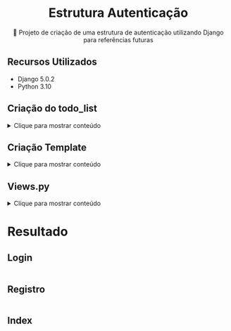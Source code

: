 <H1 align="center">Estrutura Autenticação</H1>
<p align="center">🚀 Projeto de criação de uma estrutura de autenticação utilizando Django para referências futuras</p>

## Recursos Utilizados

* Django 5.0.2
* Python 3.10


## Criação do todo_list

<details>
  <summary>Clique para mostrar conteúdo</summary>
  
Projeto inicial criado com estrutura principal, alterando urls.py para adicionar base.urls para adicionar os packages. 
 ```
django-admin startproject todo_list
 ```


### urls.py

```
from django.contrib import admin
from django.urls import path, include

urlpatterns = [
    path('admin/', admin.site.urls),
    path('', include('base.urls')),
]
```

### settings.py

```
INSTALLED_APPS = [
    'base.apps.BaseConfig',
    'django.contrib.admin',
    'django.contrib.auth',
    'django.contrib.contenttypes',
    'django.contrib.sessions',
    'django.contrib.messages',
    'django.contrib.staticfiles',
]
```



## Criação da base

Criação de um pacote que será responsável pela lógica da autenticação.

 ```
python manage.py startapp base
 ```

 
### urls.py

Possuí o mapeamento das rotas.

Os caminhos e as respectivas views que serão renderizados utilizando Classes como Views.

```
    path('login/', CustomLoginView.as_view(), name='login'),
    path('logout/', LogoutView.as_view(next_page='login'), name='logout'),
    path('register/', RegisterPage.as_view(), name='register'),
```

#### LoginView

O caminho para achar o arquivo html será passado através do atributo template_name de CustomLoginView herdando as propriedades da Classe LoginView e a modificando em views.py.
```
path('login/', CustomLoginView.as_view(), name='login'),
```

#### LogoutView

Essa view importará a Classe LogoutView de forma nativa e utilizará seu atributo "next-page='login'" para redirecionar para página de login no caso do usuário encerrar a sessão.
```
path('logout/', LogoutView.as_view(next_page='login'), name='logout'),
```

#### RegisterPage

O caminho para achar o arquivo html será passado através do atributo template_name de RegisterPage herdando as propriedades da Classe FormView e a modificando em views.py.
```
path('register/', RegisterPage.as_view(), name='register'),
```

</details>




## Criação Template

<details>
  <summary>Clique para mostrar conteúdo</summary>
  
Diretório responsável por armazenar as páginas htmls que serão renderizadas.

Por convenção, dentro de "template" é utilizado nome_do_projeto/nome_da_view.html para que framework reconheça o caminho.

</details>



 

## Views.py

<details>
  <summary>Clique para mostrar conteúdo</summary>
  
Responsável pelo controller de renderização de views e fluxo de dados.


### CustomLoginView(LoginView)

Herdando a classe LoginView e modificando seus atributos, demonstrando uma das vantagens da utilização de classes como Views.
```
template_name = 'base/login.html'
fields = '__all__'
redirect_authenticated_user = True

def get_success_url(self):
  return reverse_lazy('tasks')
```



Alterando template_name para renderização de um caminho personalizado para achar o arquivo html.
```
template_name = 'base/login.html'
```

Utilizando o formulario nativo de LoginView passando todos os seus campos para renderizar no arquivo html.
```
fields = '__all__'
```

Se o usuário estiver autenticado, redireciona-lo para o caminho especificado.
```
redirect_authenticated_user = True
```

Alterando um método base de LoginView que foi herdado para CustomLoginView e caso o login for efetuado ser redirecionado para o caminho 'tasks'.
```
def get_success_url(self):
  return reverse_lazy('tasks')
```




### RegisterPage(FormView)

Herdando a classe FormView e modificando seus atributos.

```
template_name = 'base/register.html'
form_class = UserCreationForm
redirect_authenticated_user = True
success_url = reverse_lazy('tasks')

def form_valid(self, form):
    user = form.save()
    if user is not None:
        login(self.request, user)
    return super(RegisterPage, self).form_valid(form)

def get(self, *args, **kwargs):
    if self.request.user.is_authenticated:
        return redirect('tasks')
    return super(RegisterPage, self).get(*args, **kwargs)
```

Alterando template_name para renderização de um caminho personalizado para achar o arquivo html.
```
template_name = 'base/register.html'
```

Utilizando o formulario nativo de FormView passando todos os seus campos para renderizar no arquivo html.
```
form_class = UserCreationForm
```

Se o usuário estiver autenticado, redireciona-lo para o caminho especificado.
```
redirect_authenticated_user = True
```


Se o registro for efetuado com sucesso ser redirecionado para o caminho 'tasks'.
```
success_url = reverse_lazy('tasks')
```


Reescrevendo um método nativo, caso o formulário for válido armazenar em user e se o usuario não for None significando que foi registrado então efetuar o login, caso contrário utilizar o método nativo super da classe FormView e redirecionando para RegisterPage novamente.
```
def form_valid(self, form):
    user = form.save()
    if user is not None:
        login(self.request, user)
    return super(RegisterPage, self).form_valid(form)
```

Reescrevendo um método nativo, se o usuário ja estiver autenticado e tentar entrar nesse caminho de registro será redirecionado para o caminho 'tasks'.
```
def get(self, *args, **kwargs):
    if self.request.user.is_authenticated:
        return redirect('tasks')
    return super(RegisterPage, self).get(*args, **kwargs)
```



### TaskCreate(LoginRequiredMixin, CreateView):
Herdando a classe LoginRequiredMixin como forma de verificação de autenticação e CreateView para renderização da View e modificando seus atributos.


Reescrevendo um método nativo, atribuindo o usuário logado no registro da task, assim usuário X não poderá registrar uma task como usuário Y.
```
 def form_valid(self, form): 
        form.instance.user = self.request.user
        return super(TaskCreate, self).form_valid(form)
```

### DeleteView(LoginRequiredMixin, DeleteView):
Herdando a classe LoginRequiredMixin como forma de verificação de autenticação e DeleteView para renderização da View e modificando seus atributos.


Reescrevendo um método nativo.
```
def get_queryset(self):
        owner = self.request.user
        return self.model.objects.filter(user=owner)
```

</details>




# Resultado



## Login
<img src="https://github.com/lucasmargui/Django_Projeto_Autenticacao/assets/157809964/da012078-075e-4e77-befb-db40d2be57f5" alt="">

## Registro
<img src="https://github.com/lucasmargui/Django_Projeto_Autenticacao/assets/157809964/302b1fd5-694f-432b-9bb0-08063056be1e" alt="">

## Index
<img src="https://github.com/lucasmargui/Django_Projeto_Autenticacao/assets/157809964/718bd04c-21c8-45cb-adb4-39c6e1575147" alt="">



